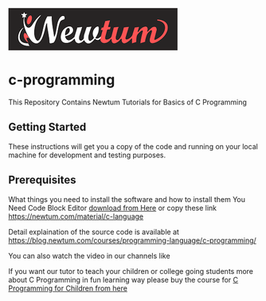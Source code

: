 ![Newtum](https://github.com/newtum/c-programming/blob/master/season%201/assets/images/logo.png)
# c-programming
This Repository Contains Newtum Tutorials for Basics of C Programming
## Getting Started
These instructions will get you a copy of the code and running on your local machine for development and testing purposes.
## Prerequisites
What things you need to install the software and how to install them You Need Code Block Editor [download from Here](https://newtum.com/material/c-language) or copy these link
https://newtum.com/material/c-language

Detail explaination of the source code is available at https://blog.newtum.com/courses/programming-language/c-programming/

You can also watch the video in our  channels like 

If you want our tutor to teach your children or college going students more about C Programming in fun learning way please buy the course for [C Programming for Children from here](http://newtum.com)
